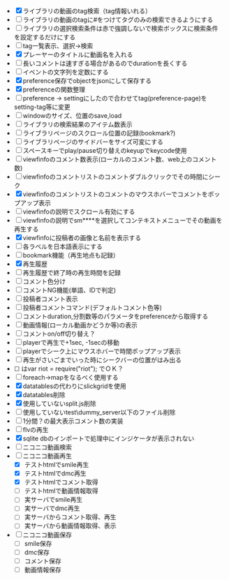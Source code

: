 
- [x] ライブラリの動画のtag検索（tag情報いれる）
- [ ] ライブラリの動画のtagに#をつけてタグのみの検索できるようにする
- [ ] ライブラリの選択検索条件は赤で強調しないで検索ボックスに検索条件を設定するだけにする
- [ ] tag一覧表示、選択->検索
- [x] プレーヤーのタイトルに動画名を入れる
- [ ] 長いコメントは速すぎる場合があるのでdurationを長くする
- [ ] イベントの文字列を定数にする
- [x] preference保存でobjectをjsonにして保存する
- [x] preferenceの関数整理
- [ ] preference -> settingにしたので合わせてtag(preference-page)をsetting-tag等に変更
- [ ] windowのサイズ、位置のsave,load
- [ ] ライブラリの検索結果のアイテム数表示
- [ ] ライブラリページのスクロール位置の記録(bookmark?)
- [ ] ライブラリページのサイドバーをサイズ可変にする
- [ ] スペースキーでplay/pause切り替えのkeyupでkeycode使用
- [ ] viewfinfoのコメント数表示(ローカルのコメント数、web上のコメント数)
- [ ] viewfinfoのコメントリストのコメントダブルクリックでその時間にシーク
- [x] viewfinfoのコメントリストのコメントのマウスホバーでコメントをポップアップ表示
- [ ] viewfinfoの説明でスクロール有効にする
- [ ] viewfinfoの説明でsm****を選択してコンテキストメニューでその動画を再生する
- [x] viewfinfoに投稿者の画像と名前を表示する
- [ ] 各ラベルを日本語表示にする
- [ ] bookmark機能（再生地点も記録）
- [x] 再生履歴
- [ ] 再生履歴で終了時の再生時間を記録
- [ ] コメント色分け
- [ ] コメントNG機能(単語、IDで判定)
- [ ] 投稿者コメント表示
- [ ] 投稿者コメントコマンド(デフォルトコメント色等)
- [ ] コメントduration,分割数等のパラメータをpreferenceから取得する
- [ ] 動画情報(ローカル動画かどうか等)の表示
- [ ] コメントon/off切り替え？
- [ ] playerで再生で+1sec, -1secの移動
- [ ] playerでシーク上にマウスホバーで時間ポップアップ表示
- [ ] 再生がさいごまでいった時にシークバーの位置がはみ出る
- [ ] <script src="../node_modules/riot/riot+compiler.min.js"></script>はvar riot = require("riot"); でＯＫ？
- [ ] foreach->mapをなるべく使用する
- [x] datatablesの代わりにslickgridを使用
- [x] datatables削除
- [x] 使用していないsplit.js削除
- [ ] 使用していないtest\dummy_server以下のファイル削除
- [ ] 1分間？の最大表示コメント数の実装
- [ ] flvの再生
- [x] sqlite dbのインポートで処理中にインジケータが表示されない
- [ ] ニコニコ動画検索
- [ ] ニコニコ動画再生
  - [x] テストhtmlでsmile再生
  - [x] テストhtmlでdmc再生
  - [x] テストhtmlでコメント取得
  - [ ] テストhtmlで動画情報取得
  - [ ] 実サーバでsmile再生
  - [ ] 実サーバでdmc再生
  - [ ] 実サーバからコメント取得、再生
  - [ ] 実サーバから動画情報取得、表示  
- [ ] ニコニコ動画保存
  - [ ] smile保存
  - [ ] dmc保存
  - [ ] コメント保存
  - [ ] 動画情報保存